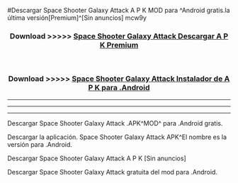 #Descargar Space Shooter Galaxy Attack A P K MOD para ^Android gratis.la última versión[Premium]^[Sin anuncios] mcw9y



<div align="center">
<h3>Download >>>>> <a href="https://es-web.web.app/?es= Space Shooter Galaxy Attack">Space Shooter Galaxy Attack Descargar A P K Premium</a></h3><br>

<h3>Download >>>>> <a href="https://es-web.web.app/?es= Space Shooter Galaxy Attack">Space Shooter Galaxy Attack Instalador de A P K para .Android</a></h3>
</div>


----------------------------------------------------------

----------------------------------------------------------

----------------------------------------------------------

Descargar Space Shooter Galaxy Attack .APK^MOD^ para .Android gratis.

Descargar la aplicación. Space Shooter Galaxy Attack APK^El nombre es la versión para .Android.

Descargar Space Shooter Galaxy Attack A P K [Sin anuncios]

Descargar Space Shooter Galaxy Attack gratuita del mod para .Android.
